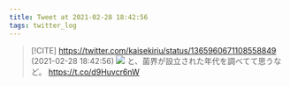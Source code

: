 ```yaml
---
title: Tweet at 2021-02-28 18:42:56
tags: twitter_log
---
```


> [!CITE] https://twitter.com/kaisekiriu/status/1365960671108558849 (2021-02-28 18:42:56)
> ![](https://twitter.com/kaisekiriu/status/1365960671108558849)
> と、菌界が設立された年代を調べてて思うなど。
> https://t.co/d9Huvcr6nW
